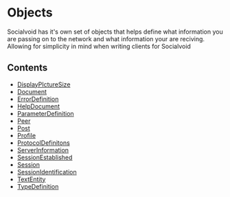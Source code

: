 # Objects

Socialvoid has it's own set of objects that helps define what information
you are passing on to the network and what information your are reciving.
Allowing for simplicity in mind when writing clients for Socialvoid

## Contents

 - [DisplayPIctureSize](DisplayPictureSize.md)
 - [Document](Document.md)
 - [ErrorDefinition](ErrorDefinition.md)
 - [HelpDocument](HelpDocument.md)
 - [ParameterDefinition](ParameterDefinition.md)
 - [Peer](Peer.md)
 - [Post](Post.md)
 - [Profile](Profile.md)
 - [ProtocolDefinitons](ProtocolDefinitions.md)
 - [ServerInformation](ServerInformation.md)
 - [SessionEstablished](SessionEstablished.md)
 - [Session](Session.md)
 - [SessionIdentification](SessionIdentification.md)
 - [TextEntity](TextEntity.md)
 - [TypeDefinition](TypeDefinition.md)